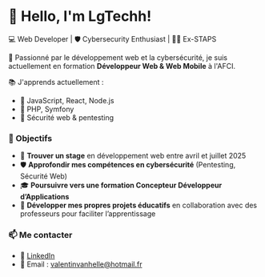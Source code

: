 # 👋 Hello, I'm LgTechh!  
💻 Web Developer | 🛡️ Cybersecurity Enthusiast | 🏋️‍♂️ Ex-STAPS  

🚀 Passionné par le développement web et la cybersécurité, je suis actuellement en formation **Développeur Web & Web Mobile** à l'AFCI.  

📚 J'apprends actuellement :  
- 🔹 JavaScript, React, Node.js  
- 🔹 PHP, Symfony  
- 🔹 Sécurité web & pentesting  

### 🎯 Objectifs  
- 💼 **Trouver un stage** en développement web entre avril et juillet 2025  
- 🛡️ **Approfondir mes compétences en cybersécurité** (Pentesting, Sécurité Web)  
- 🎓 **Poursuivre vers une formation Concepteur Développeur d’Applications**  
- 🚀 **Développer mes propres projets éducatifs** en collaboration avec des professeurs pour faciliter l’apprentissage 

### 📫 Me contacter  
- 🔗 [LinkedIn](https://www.linkedin.com/in/valentin-vanhelle-408927289/)  
- 📧 Email : valentinvanhelle@hotmail.fr
